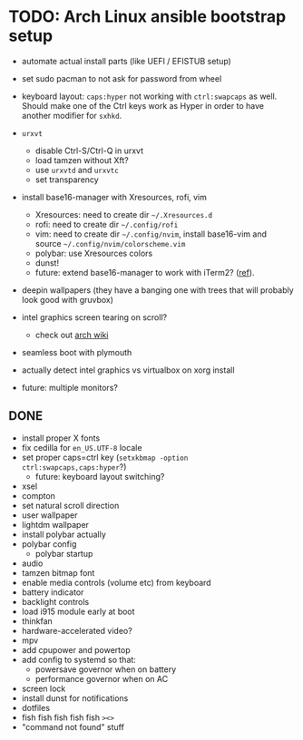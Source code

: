# TODO: Arch Linux ansible bootstrap setup

- automate actual install parts (like UEFI / EFISTUB setup)
- set sudo pacman to not ask for password from wheel

- keyboard layout: `caps:hyper` not working with `ctrl:swapcaps` as well.
  Should make one of the Ctrl keys work as Hyper in order to have another
  modifier for `sxhkd`.
- `urxvt`
  - disable Ctrl-S/Ctrl-Q in urxvt
  - load tamzen without Xft?
  - use `urxvtd` and `urxvtc`
  - set transparency
- install base16-manager with Xresources, rofi, vim
  - Xresources: need to create dir `~/.Xresources.d`
  - rofi: need to create dir `~/.config/rofi`
  - vim: need to create dir `~/.config/nvim`, install base16-vim and source `~/.config/nvim/colorscheme.vim`
  - polybar: use Xresources colors
  - dunst!
  - future: extend base16-manager to work with iTerm2? ([ref](https://coderwall.com/p/s-2_nw/change-iterm2-color-profile-from-the-cli)).
- deepin wallpapers (they have a banging one with trees that will probably look
  good with gruvbox)
- intel graphics screen tearing on scroll?
  - check out [arch wiki](https://wiki.archlinux.org/index.php/intel_graphics#Tearing)
- seamless boot with plymouth
- actually detect intel graphics vs virtualbox on xorg install
- future: multiple monitors?

## DONE
- install proper X fonts
- fix cedilla for `en_US.UTF-8` locale
- set proper caps=ctrl key (`setxkbmap -option ctrl:swapcaps,caps:hyper`?)
  - future: keyboard layout switching?
- xsel
- compton
- set natural scroll direction
- user wallpaper
- lightdm wallpaper
- install polybar actually
- polybar config
  - polybar startup
- audio
- tamzen bitmap font
- enable media controls (volume etc) from keyboard
- battery indicator
- backlight controls
- load i915 module early at boot
- thinkfan
- hardware-accelerated video?
- mpv
- add cpupower and powertop
- add config to systemd so that:
  - powersave governor when on battery
  - performance governor when on AC
- screen lock
- install dunst for notifications
- dotfiles
- fish fish fish fish fish `><>`
- "command not found" stuff
